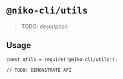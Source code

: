 # `@niko-cli/utils`

> TODO: description

## Usage

```
const utils = require('@niko-cli/utils');

// TODO: DEMONSTRATE API
```
